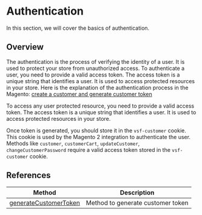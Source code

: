 # Authentication

In this section, we will cover the basics of authentication.

## Overview
The authentication is the process of verifying the identity of a user. It is used to protect your store from unauthorized access.
To authenticate a user, you need to provide a valid access token. The access token is a unique string that identifies a user. It is used to access protected resources in your store.
Here is the explanation of the authentication process in the Magento: [create a customer and generate customer token](https://developer.adobe.com/commerce/webapi/rest/tutorials/inventory/create-customer/)

To access any user protected resource, you need to provide a valid access token. The access token is a unique string that identifies a user. It is used to access protected resources in your store.

Once token is generated, you should store it in the `vsf-customer` cookie. This cookie is used by the Magento 2 integration to authenticate the user.
Methods like `customer`, `customerCart`, `updateCustomer`, `changeCustomerPassword` require a valid access token stored in the `vsf-customer` cookie.

## References
| Method                                                                | Description                       |
|-----------------------------------------------------------------------|-----------------------------------|
| [generateCustomerToken](../reference/api/magento-sdk.generateCustomerToken.md) | Method to generate customer token |
